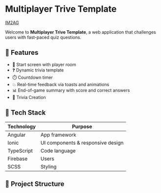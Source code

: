# Multiplayer Trive Template

[IM2AG](https://img.shields.io/badge/IM2AG-Seal%20of%20Quality-blue)

Welcome to **Multiplayer Trive Template**, a web application that challenges users with fast-paced quiz questions.

## 🧠 Features

- 🏁 Start screen with player room
- ❓ Dynamic trivia template
- ⏱️ Countdown timer
- 💥 Real-time feedback via toasts and animations
- 📊 End-of-game summary with score and correct answers
- 🎨 Trivia Creation

## 🚀 Tech Stack

| Technology | Purpose                           |
| ---------- | --------------------------------- |
| Angular    | App framework                     |
| Ionic      | UI components & responsive design |
| TypeScript | Code language                     |
| Firebase   | Users                             |
| SCSS       | Styling                           |

## 📁 Project Structure
